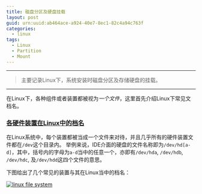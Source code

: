 ```yaml
---
title: 磁盘分区及硬盘挂载
layout: post
guid: urn:uuid:ab464ace-a924-40e7-8ec1-82c4a94c763f
categories:
  - linux
tags:
  - Linux
  - Partition
  - Mount
---
```



---

> 主要记录Linux下，系统安装时磁盘分区及存储硬盘的挂载。

---

在Linux下，各种组件或者装置都被视为*一个文件*，这里首先介绍Linux下常见文档名。

### [各硬件装置在Linux中的档名](http://cn.linux.vbird.org/linux_basic/0130designlinux.php#hardware_no)
在Linux系统中，每个装置都被当成一个文件来对待，并且几乎所有的硬件装置文件都在`/dev`这个目录内。
举例来说，IDE介面的硬盘的文件名称即为`/dev/hd[a-d]`，其中，括号内的字母为`a-d`当中的任意一个，亦即有`/dev/hda`, `/dev/hdb`, `/dev/hdc`, 及`/dev/hdd`这四个文件的意思。

下图给出了几个常见的装置与其在Linux当中的档名：

[![linux file system](/media/files/2017/02/22/LinuxDevs.png)](https://github.com/bizhishui/bizhishui.github.io/blob/master/ "linux file system")

